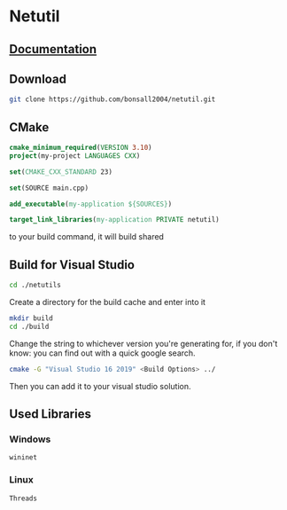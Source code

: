 # Netutil

## [Documentation](https://bonsall2004.github.io/netutil/)


## Download

```bash
git clone https://github.com/bonsall2004/netutil.git 
```

## CMake 
```cmake
cmake_minimum_required(VERSION 3.10)
project(my-project LANGUAGES CXX)

set(CMAKE_CXX_STANDARD 23)

set(SOURCE main.cpp)

add_executable(my-application ${SOURCES})

target_link_libraries(my-application PRIVATE netutil)
```

to your build command, it will build shared

## Build for Visual Studio
```bash
cd ./netutils
```
Create a directory for the build cache and enter into it
```bash
mkdir build
cd ./build
```
Change the string to whichever version you're generating for, if you don't know: you can find out with a quick google search.
```bash
cmake -G "Visual Studio 16 2019" <Build Options> ../
```

Then you can add it to your visual studio solution.

## Used Libraries

### Windows
```
wininet
```

### Linux
```
Threads
```

